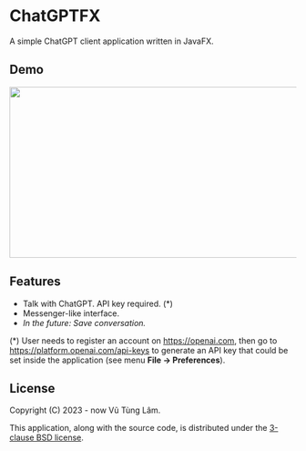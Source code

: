 # ChatGPTFX

A simple ChatGPT client application written in JavaFX.

## Demo

[<img src="https://img.youtube.com/vi/alYF0TVseME/hqdefault.jpg" width="600" height="300"
/>](https://www.youtube.com/embed/alYF0TVseME)

## Features

- Talk with ChatGPT. API key required. (*)
- Messenger-like interface.
- *In the future: Save conversation.*

(*) User needs to register an account on
<https://openai.com>, then go to
<https://platform.openai.com/api-keys>
to generate an API key that could be
set inside the application (see menu
**File -> Preferences**).

## License

Copyright (C) 2023 - now Vũ Tùng Lâm.

This application, along with the source
code, is distributed under the
[3-clause BSD license](./LICENSE.txt).
